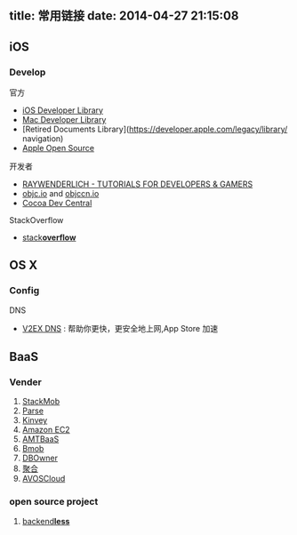 title: 常用链接
date: 2014-04-27 21:15:08
---

iOS 
---

### Develop

官方  
*   [iOS Developer Library](https://developer.apple.com/library/ios/navigation)  
*   [Mac Developer Library](https://developer.apple.com/library/mac/navigation)  
*   [Retired Documents Library](https://developer.apple.com/legacy/library/  navigation)  
*   [Apple Open Source](http://www.opensource.apple.com)  

开发者  
*   [RAYWENDERLICH - TUTORIALS FOR DEVELOPERS & GAMERS](http://www.raywenderlich.com/tutorials)  
*   [objc.io](http://objc.io) and [objccn.io](http://objccn.io)  
*   [Cocoa Dev Central](http://cocoadevcentral.com)  

StackOverflow  
*   [stack**overflow**](http://stackoverflow.com/questions/tagged/ios)


OS X
---

### Config

DNS  
*   [V2EX DNS](http://dns.v2ex.com) : 帮助你更快，更安全地上网,App Store 加速


BaaS
---

### Vender  
1. [StackMob](https://www.stackmob.com/product/)
2. [Parse](https://www.parse.com/products)
3. [Kinvey](http://www.kinvey.com/)   
4. [Amazon EC2](http://aws.amazon.com/cn/ec2/)   
5. [AMTBaaS](http://www.amtbaas.com/index.jsp)   
6. [Bmob](http://www.bmob.cn/)   
7. [DBOwner](http://www.dbowner.com/)
8. [聚合](http://www.juhe.cn/)   
9. [AVOSCloud](https://cn.avoscloud.com/)

### open source project
1. [backend**less**](http://backendless.com/)

